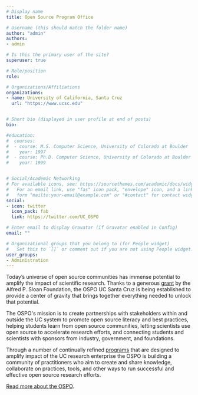 ```yaml
---
# Display name
title: Open Source Program Office

# Username (this should match the folder name)
author: "admin"
authors:
- admin

# Is this the primary user of the site?
superuser: true

# Role/position
role: 

# Organizations/Affiliations
organizations:
- name: University of California, Santa Cruz
  url: "https://www.ucsc.edu"


# Short bio (displayed in user profile at end of posts)
bio: 

#education:
#  courses:
#  - course: M.S. Computer Science, University of Colorado at Boulder
#    year: 1997
#  - course: Ph.D. Computer Science, University of Colorado at Boulder
#    year: 1999


# Social/Academic Networking
# For available icons, see: https://sourcethemes.com/academic/docs/widgets/#icons
#   For an email link, use "fas" icon pack, "envelope" icon, and a link in the
#   form "mailto:your-email@example.com" or "#contact" for contact widget.
social:
- icon: twitter
  icon_pack: fab
  link: https://twitter.com/UC_OSPO

# Enter email to display Gravatar (if Gravatar enabled in Config)
email: ""

# Organizational groups that you belong to (for People widget)
#   Set this to `[]` or comment out if you are not using People widget.  
user_groups:
- Administration
---
```


Today’s universe of open source communities has immense potential to amplify the impact of scientific research. Thanks to a generous [grant](https://sloan.org/grant-detail/9723) by the Alfred P. Sloan Foundation, the OSPO UC Santa Cruz is being established to provide a center of gravity that brings together everything needed to unlock that potential. 

The OSPO's mission is to create partnerships with stakeholders within and outside the UC system to promote open source literacy and best practices, helping students learn from open source communities, letting scientists use open source to accelerate research efforts, and connecting students and scientists with sponsors from industry, government, and foundations. 

Through a number of continually refined [programs](#programs) that are designed to amplify impact of the UC research enterprise the OSPO is building a community of practitioners who aim to create and share knowledge, collaborate on practices, tools, and other ways to run successful and effective open source research efforts. 
<!--- The OSPO is formed by its [Community](#community) participants and [Members](#members). --->

[Read more about the OSPO](#about).

<!--- about the group, join the [community](#community) or [become a supporter](#join) to get involved. --->
